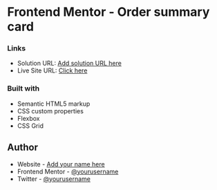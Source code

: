 # Frontend Mentor - Order summary card


### Links

- Solution URL: [Add solution URL here](https://your-solution-url.com)
- Live Site URL: [Click here](https://aleksandrej1995.github.io/Order-Summary-Component/)



### Built with

- Semantic HTML5 markup
- CSS custom properties
- Flexbox
- CSS Grid


## Author

- Website - [Add your name here](https://www.your-site.com)
- Frontend Mentor - [@yourusername](https://www.frontendmentor.io/profile/yourusername)
- Twitter - [@yourusername](https://www.twitter.com/yourusername)
